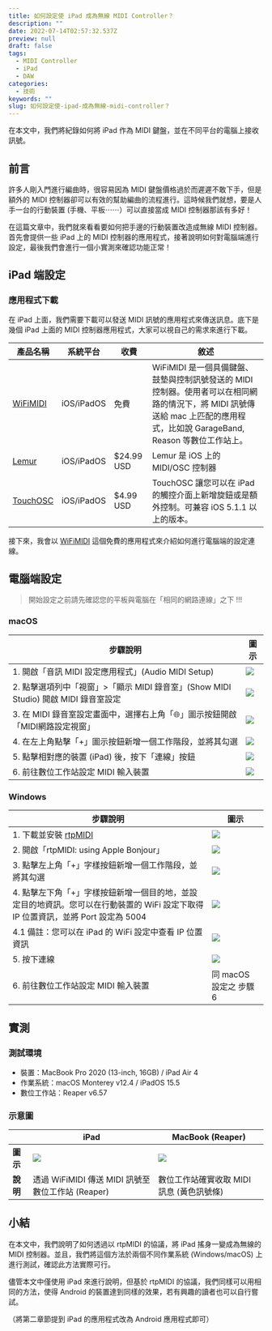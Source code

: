 ```yaml
---
title: 如何設定使 iPad 成為無線 MIDI Controller？
description: ""
date: 2022-07-14T02:57:32.537Z
preview: null
draft: false
tags:
  - MIDI Controller
  - iPad
  - DAW
categories:
  - 技術
keywords: ""
slug: 如何設定使-ipad-成為無線-midi-controller？
---
```


<!-- abstract -->
在本文中，我們將紀錄如何將 iPad 作為 MIDI 鍵盤，並在不同平台的電腦上接收訊號。
<!--more-->

## 前言
許多人剛入門進行編曲時，很容易因為 MIDI 鍵盤價格過於而遲遲不敢下手，但是額外的 MIDI 控制器卻可以有效的幫助編曲的流程進行。這時候我們就想，要是人手一台的行動裝置 (手機、平板⋯⋯）可以直接當成 MIDI 控制器那該有多好！

在這篇文章中，我們就來看看要如何把手邊的行動裝置改造成無線 MIDI 控制器。首先會提供一些 iPad 上的 MIDI 控制器的應用程式，接著說明如何對電腦端進行設定，最後我們會進行一個小實測來確認功能正常！

## iPad 端設定
### 應用程式下載
在 iPad 上面，我們需要下載可以發送 MIDI 訊號的應用程式來傳送訊息。底下是幾個 iPad 上面的 MIDI 控制器應用程式，大家可以視自己的需求來進行下載。

| 產品名稱 | 系統平台 | 收費 | 敘述 |
| --- | --- | --- | --- |
| [WiFiMIDI](https://apps.apple.com/tw/app/wifimidi/id456593414) | iOS/iPadOS | 免費 | WiFiMIDI 是一個具備鍵盤、鼓墊與控制訊號發送的 MIDI 控制器。使用者可以在相同網路的情況下，將 MIDI 訊號傳送給 mac 上匹配的應用程式，比如說 GarageBand, Reason 等數位工作站上。|
| [Lemur](https://apps.apple.com/us/app/lemur/id481290621) | iOS/iPadOS | $24.99 USD | Lemur 是 iOS 上的 MIDI/OSC 控制器 |
| [TouchOSC](https://apps.apple.com/us/app/touchosc/id288120394) | iOS/iPadOS | $4.99 USD | TouchOSC 讓您可以在 iPad 的觸控介面上新增旋鈕或是額外控制。可兼容 iOS 5.1.1 以上的版本。 |

接下來，我會以 [WiFiMIDI](https://apps.apple.com/tw/app/wifimidi/id456593414) 這個免費的應用程式來介紹如何進行電腦端的設定連線。

## 電腦端設定

> 開始設定之前請先確認您的平板與電腦在「相同的網路連線」之下 !!!

### macOS

| 步驟說明 | 圖示 |
| --- | --- |
| 1. 開啟「音訊 MIDI 設定應用程式」(Audio MIDI Setup) | ![](https://i.imgur.com/ZT9MhGt.png) |
| 2. 點擊選項列中「視窗」>「顯示 MIDI 錄音室」(Show MIDI Studio) 開啟 MIDI 錄音室設定 | ![](https://i.imgur.com/U70kezI.png) |
| 3. 在 MIDI 錄音室設定畫面中，選擇右上角「🌐」圖示按鈕開啟「MIDI網路設定視窗」 | ![](https://i.imgur.com/QqB8EbQ.png) |
| 4. 在左上角點擊「+」圖示按鈕新增一個工作階段，並將其勾選 | ![](https://i.imgur.com/sIUXfKX.png) |
| 5. 點擊相對應的裝置 (iPad) 後，按下「連線」按鈕 | ![](https://i.imgur.com/HuwctbK.png) |
| 6. 前往數位工作站設定 MIDI 輸入裝置 | ![](https://i.imgur.com/jDLnkmR.png) |


### Windows

| 步驟說明 | 圖示 |
| --- | --- |
| 1. 下載並安裝 [rtpMIDI](https://www.tobias-erichsen.de/software/rtpmidi.html) | ![](https://i.imgur.com/XfyUtZx.png) |
| 2. 開啟「rtpMIDI: using Apple Bonjour」 | ![](https://i.imgur.com/vA6OoEz.png) |
| 3. 點擊左上角「+」字樣按鈕新增一個工作階段，並將其勾選 | ![](https://i.imgur.com/cQkE6DK.png) |
| 4. 點擊左下角「+」字樣按鈕新增一個目的地，並設定目的地資訊。您可以在行動裝置的 WiFi 設定下取得 IP 位置資訊，並將 Port 設定為 5004 | ![](https://i.imgur.com/dQqpDUO.png) | 
| 4.1 備註：您可以在 iPad 的 WiFi 設定中查看 IP 位置資訊 | ![](https://i.imgur.com/0q7Okox.png) |
| 5. 按下連線 | ![](https://i.imgur.com/jvmVSlm.png) |
| 6. 前往數位工作站設定 MIDI 輸入裝置 | 同 macOS 設定之 步驟 6 |


## 實測
### 測試環境
* 裝置：MacBook Pro 2020 (13-inch, 16GB) / iPad Air 4
* 作業系統：macOS Monterey v12.4 / iPadOS 15.5
* 數位工作站：Reaper v6.57

### 示意圖
| | iPad | MacBook (Reaper) |
| --- | --- | --- |
| **圖示** | ![](https://i.imgur.com/YmgdEgf.png) | ![](https://i.imgur.com/b3ED3UM.png) |
| **說明** | 透過 WiFiMIDI 傳送 MIDI 訊號至數位工作站 (Reaper) | 數位工作站確實收取 MIDI 訊息 (黃色訊號條) |

## 小結
在本文中，我們說明了如何透過以 rtpMIDI 的協議，將 iPad 搖身一變成為無線的 MIDI 控制器。並且，我們將這個方法於兩個不同作業系統 (Windows/macOS) 上進行測試，確認此方法實際可行。

儘管本文中僅使用 iPad 來進行說明，但基於 rtpMIDI 的協議，我們同樣可以用相同的方法，使得 Android 的裝置達到同樣的效果，若有興趣的讀者也可以自行嘗試。

（將第二章節提到 iPad 的應用程式改為 Android 應用程式即可）